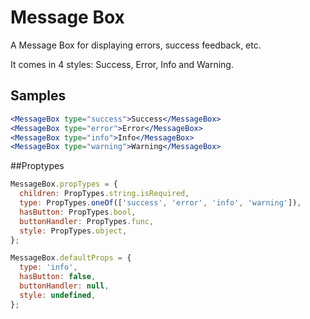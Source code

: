 # Message Box
A Message Box for displaying errors, success feedback, etc.

It comes in 4 styles: Success, Error, Info and Warning.

## Samples

```jsx
<MessageBox type="success">Success</MessageBox>
<MessageBox type="error">Error</MessageBox>
<MessageBox type="info">Info</MessageBox>
<MessageBox type="warning">Warning</MessageBox>
```

##Proptypes
```jsx
MessageBox.propTypes = {
  children: PropTypes.string.isRequired,
  type: PropTypes.oneOf(['success', 'error', 'info', 'warning']),
  hasButton: PropTypes.bool,
  buttonHandler: PropTypes.func,
  style: PropTypes.object,
};

MessageBox.defaultProps = {
  type: 'info',
  hasButton: false,
  buttonHandler: null,
  style: undefined,
};
```
